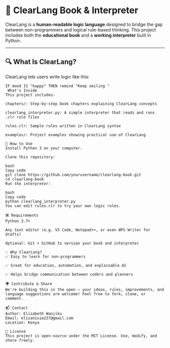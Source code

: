# 📘 ClearLang Book & Interpreter

ClearLang is a **human-readable logic language** designed to bridge the gap between non-programmers and logical rule-based thinking. This project includes both the **educational book** and a **working interpreter** built in Python.

---

## 🔍 What Is ClearLang?

ClearLang lets users write logic like this:

```plaintext
IF mood IS "happy" THEN remind "Keep smiling "
 What's Inside
This project includes:

chapters/: Step-by-step book chapters explaining ClearLang concepts

clearlang_interpreter.py: A simple interpreter that reads and runs .clr rule files

rules.clr: Sample rules written in ClearLang syntax

examples/: Project examples showing practical use of ClearLang

🚀 How to Use
Install Python 3 on your computer.

Clone this repository:

bash
Copy code
git clone https://github.com/yourusername/clearlang-book.git
cd clearlang-book
Run the interpreter:

bash
Copy code
python clearlang_interpreter.py
You can edit rules.clr to try your own logic rules.

🛠️ Requirements
Python 3.7+

Any text editor (e.g. VS Code, Notepad++, or even WPS Writer for drafts)

Optional: Git + GitHub to version your book and interpreter

💡 Why ClearLang?
✅ Easy to learn for non-programmers

✅ Great for education, automation, and explainable AI

✅ Helps bridge communication between coders and planners

🌍 Contribute & Share
We're building this in the open — your ideas, rules, improvements, and language suggestions are welcome! Feel free to fork, clone, or comment.

📬 Contact
Author: Elizabeth Wanjiku
Email: elizanixie237@gmail.com
Location: Kenya

🔖 License
This project is open-source under the MIT License. Use, modify, and share freely.